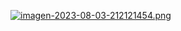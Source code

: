 [![imagen-2023-08-03-212121454.png](https://i.postimg.cc/8CxdS36x/imagen-2023-08-03-212121454.png)](https://postimg.cc/67L4VMzh)
